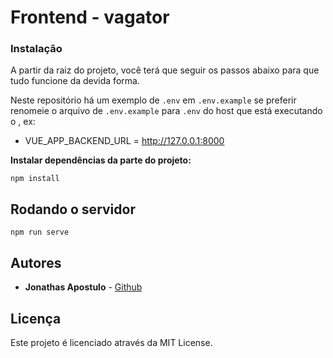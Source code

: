 # Frontend - vagator

### Instalação

A partir da raiz do projeto, você terá que seguir os passos abaixo para que tudo funcione da devida forma.

Neste repositório há um exemplo de `.env` em `.env.example` se preferir renomeie o arquivo de `.env.example` para `.env` do host que está executando o , ex:

- VUE_APP_BACKEND_URL = http://127.0.0.1:8000

**Instalar dependências da parte do projeto:**
```
npm install
```
## Rodando o servidor
```
npm run serve
```

## Autores

* **Jonathas Apostulo** - [Github](https://github.com/J-Yoharu)

## Licença

Este projeto é licenciado através da MIT License.